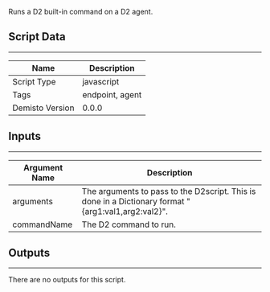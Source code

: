 Runs a D2 built-in command on a D2 agent.

## Script Data
---

| **Name** | **Description** |
| --- | --- |
| Script Type | javascript |
| Tags | endpoint, agent |
| Demisto Version | 0.0.0 |

## Inputs
---

| **Argument Name** | **Description** |
| --- | --- |
| arguments | The arguments to pass to the D2script. This is done in a Dictionary format "{arg1:val1,arg2:val2}". |
| commandName | The D2 command to run. |

## Outputs
---
There are no outputs for this script.
